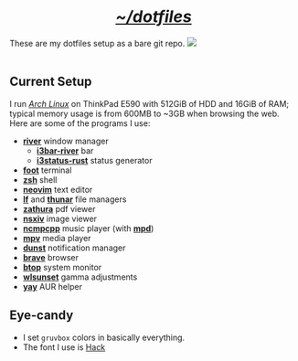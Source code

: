 <h1 align="center"><i><u>~/dotfiles</u></i></h1>

These are my dotfiles setup as a bare git repo.
<a href="https://www.archlinux.org/"><img src="https://img.shields.io/badge/Arch-BTW-blue?logo=arch%20linux"></a><br><br>

## Current Setup

I run *[Arch Linux](https://archlinux.org/)* on ThinkPad E590 with 512GiB of HDD and 16GiB of RAM;
typical memory usage is from 600MB to ~3GB when browsing the web.
Here are some of the programs I use:
- **[river](https://github.com/riverwm/river)** window manager
    - **[i3bar-river](https://github.com/MaxVerevkin/i3bar-river)** bar
    - **[i3status-rust](https://github.com/greshake/i3status-rust)** status generator
- **[foot](https://codeberg.org/dnkl/foot)** terminal
- **[zsh](https://www.zsh.org/)** shell
- **[neovim](https://github.com/Rentib/nvim)** text editor
- **[lf](https://github.com/gokcehan/lf)** and **[thunar](https://docs.xfce.org/xfce/thunar/start)** file managers
- **[zathura](https://pwmt.org/projects/zathura/)** pdf viewer
- **[nsxiv](https://codeberg.org/nsxiv/nsxiv/)** image viewer
- **[ncmpcpp](https://github.com/ncmpcpp/ncmpcpp)** music player (with **[mpd](https://www.musicpd.org/)**)
- **[mpv](https://mpv.io/)** media player
- **[dunst](https://dunst-project.org/)** notification manager
- **[brave](https://brave.com/)** browser
- **[btop](https://github.com/aristocratos/btop)** system monitor
- **[wlsunset](https://sr.ht/~kennylevinsen/wlsunset/)** gamma adjustments
- **[yay](https://github.com/Jguer/yay)** AUR helper

## Eye-candy

- I set `gruvbox` colors in basically everything.
- The font I use is [Hack](https://github.com/source-foundry/Hack)
